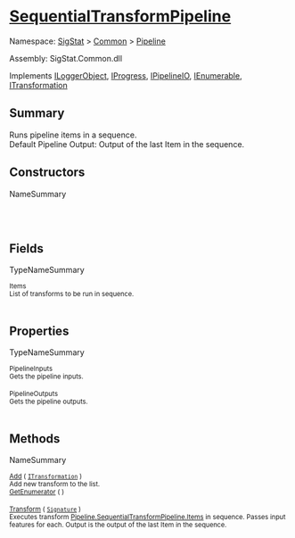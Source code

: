 # [SequentialTransformPipeline](./SequentialTransformPipeline.md)

Namespace: [SigStat]() > [Common](./../README.md) > [Pipeline](./README.md)

Assembly: SigStat.Common.dll

Implements [ILoggerObject](./../ILoggerObject.md), [IProgress](./../Helpers/IProgress.md), [IPipelineIO](./IPipelineIO.md), [IEnumerable](https://docs.microsoft.com/en-us/dotnet/api/System.Collections.IEnumerable), [ITransformation](./../ITransformation.md)

## Summary
Runs pipeline items in a sequence.  <br>Default Pipeline Output: Output of the last Item in the sequence.

## Constructors

NameSummary

<sub></sub><br><sub></sub><br>


## Fields

TypeNameSummary

<sub>Items</sub><br><sub>List of transforms to be run in sequence.</sub><br><br>


## Properties

TypeNameSummary

<sub>PipelineInputs</sub><br><sub>Gets the pipeline inputs.</sub><br><br>
<sub>PipelineOutputs</sub><br><sub>Gets the pipeline outputs.</sub><br><br>


## Methods

NameSummary

<sub>[Add](./Methods/SequentialTransformPipeline-100663508.md) ( [`ITransformation`](./../ITransformation.md) )</sub><br><sub>Add new transform to the list.</sub><br>
<sub>[GetEnumerator](./Methods/SequentialTransformPipeline-100663507.md) (  )</sub><br><sub></sub><br>
<sub>[Transform](./Methods/SequentialTransformPipeline-100663509.md) ( [`Signature`](./../Signature.md) )</sub><br><sub>Executes transform [Pipeline.SequentialTransformPipeline.Items](https://github.com/hargitomi97/sigstat/blob/master/docs/md/.md) in sequence.  Passes input features for each.  Output is the output of the last Item in the sequence.</sub><br>


